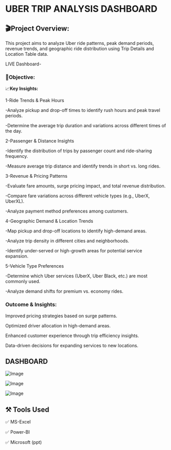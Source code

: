 
# UBER TRIP ANALYSIS DASHBOARD

## 🎬**Project Overview:**  
This project aims to analyze Uber ride patterns, peak demand periods, revenue trends, and geographic ride distribution using Trip Details and Location Table data.

  
LIVE Dashboard-

### 🎯**Objective:**   

📈**Key Insights:**  

1-Ride Trends & Peak Hours

-Analyze pickup and drop-off times to identify rush hours and peak travel periods.

-Determine the average trip duration and variations across different times of the day.

2-Passenger & Distance Insights

-Identify the distribution of trips by passenger count and ride-sharing frequency.

-Measure average trip distance and identify trends in short vs. long rides.

3-Revenue & Pricing Patterns

-Evaluate fare amounts, surge pricing impact, and total revenue distribution.

-Compare fare variations across different vehicle types (e.g., UberX, UberXL).

-Analyze payment method preferences among customers.

4-Geographic Demand & Location Trends

-Map pickup and drop-off locations to identify high-demand areas.

-Analyze trip density in different cities and neighborhoods.

-Identify under-served or high-growth areas for potential service expansion.

5-Vehicle Type Preferences

-Determine which Uber services (UberX, Uber Black, etc.) are most commonly used.

-Analyze demand shifts for premium vs. economy rides.

### Outcome & Insights:
Improved pricing strategies based on surge patterns.

Optimized driver allocation in high-demand areas.

Enhanced customer experience through trip efficiency insights.

Data-driven decisions for expanding services to new locations.

## DASHBOARD

![Image](https://github.com/user-attachments/assets/31ce4b93-cb58-49e3-9016-9435c2a1a19a)

![Image](https://github.com/user-attachments/assets/20fe3ac9-858f-4730-a73e-96c41ec5f1f2)

![Image](https://github.com/user-attachments/assets/13e28751-983e-4b26-945f-f6114ec84d9c)

## ⚒️ Tools Used

✅ MS-Excel

✅ Power-BI

✅ Microsoft (ppt)
